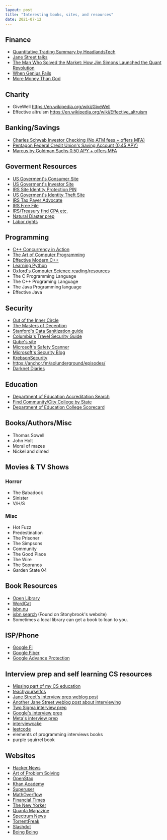 ```yaml
---
layout: post
title: "Interesting books, sites, and resources"
date: 2021-07-12
---
```


## Finance
* [Quantitative Trading Summary by HeadlandsTech](https://blog.headlandstech.com/2017/08/03/quantitative-trading-summary/)
* [Jane Street talks](https://blog.janestreet.com/watch-all-of-jane-streets-tech-talks/)
* [The Man Who Solved the Market: How Jim Simons Launched the Quant Revolution](https://www.worldcat.org/title/man-who-solved-the-market-how-jim-simons-launched-the-quaint-revolution/oclc/1126569133&referer=brief_results)
* [When Genius Fails](https://en.wikipedia.org/wiki/When_Genius_Failed)
* [More Money Than God](https://en.wikipedia.org/wiki/More_Money_Than_God)

## Charity
* GiveWell https://en.wikipedia.org/wiki/GiveWell 
* Effective altruism https://en.wikipedia.org/wiki/Effective_altruism

## Banking/Savings
* [Charles Schwab Investor Checking (No ATM fees + offers MFA)](https://www.schwab.com/checking)
* [Pentagon Federal Credit Union's Saving Account (0.45 APY)](https://www.penfed.org/accounts/premium-online-savings)
* [Marcus by Goldman Sachs 0.50 APY + offers MFA](https://www.marcus.com/us/en/savings/high-yield-savings)

## Goverment Resources
* [US Goverment's Consumer Site](https://www.consumer.gov/)
* [US Goverment's Investor Site](https://www.investor.gov/)
* [IRS Site Identity Protection PIN](https://www.irs.gov/identity-theft-fraud-scams/get-an-identity-protection-pin)
* [US Goverment's Identity Theft Site](https://www.identitytheft.gov/)
* [IRS Tax Payer Advocate](https://www.taxpayeradvocate.irs.gov/)
* [IRS Free File](https://www.irs.gov/filing/free-file-do-your-federal-taxes-for-free)
* [IRS/Treasury find CPA etc.](https://irs.treasury.gov/rpo/rpo.jsf)
* [Natural Diaster prep](https://www.ready.gov/)
* [Labor rights](https://www.worker.gov/)

## Programming
* [C++ Concurrency in Action](https://www.worldcat.org/title/c-concurrency-in-action-second-edition/oclc/1099553221)
* [The Art of Computer Programming](https://www.worldcat.org/title/art-of-computer-programming/oclc/1104392633)
* [Effective Modern C++](https://www.worldcat.org/title/effective-modern-c-42-specific-ways-to-improve-your-use-of-c11-and-c14/oclc/884480640)
* [Learning Python](https://www.worldcat.org/title/learning-python/oclc/1061273329)
* [Oxford's Computer Science reading/resources](https://www.cs.ox.ac.uk/admissions/undergraduate/why_oxford/background_reading.html)
* The C Programming Language
* The C++ Programing Language
* The Java Programming language
* Effective Java

## Security
* [Out of the Inner Circle](https://openlibrary.org/books/OL2862523M/Out_of_the_inner_circle)
* [The Masters of Deception](https://openlibrary.org/works/OL3507968W/Masters_of_deception?edition=mastersofdecepti00slat)
* [Stanford's Data Sanitization guide](https://uit.stanford.edu/security/data-sanitization)
* [Columbia's Travel Security Guide](https://cuit.columbia.edu/data-security-guidelines-international-travel)
* [Qube's site](https://www.qubes-os.org/)
* [Microsoft's Safety Scanner](https://docs.microsoft.com/en-us/windows/security/threat-protection/intelligence/safety-scanner-download)
* [Microsoft's Security Blog](https://www.microsoft.com/security/blog/)
* [KrebsonSecurity](https://krebsonsecurity.com/)
* https://anchor.fm/aolunderground/episodes/
* [Darknet Diaries](https://darknetdiaries.com/episode/)

## Education
* [Department of Education Accreditation Search](https://ope.ed.gov/dapip/#/home)
* [Find Community/City College by State](https://aefla.ed.gov/state-contacts)
* [Department of Education College Scorecard](https://collegescorecard.ed.gov/)

## Books/Authors/Misc

* Thomas Sowell
* John Holt
* Moral of mazes
* Nickel and dimed 

## Movies & TV Shows

### Horror
* The Babadook
* Sinister
* V/H/S

### Misc
* Hot Fuzz
* Predestination
* The Prisoner
* The Simpsons
* Community
* The Good Place
* The Wire
* The Sopranos
* Garden State 04

## Book Resources
* [Open Library](https://openlibrary.org/)
* [WordCat](https://www.worldcat.org/)
* [isbn.nu](https://isbn.nu/)
* [isbn search](https://isbnsearch.org/) (Found on Stonybrook's website)
* Sometimes a local library can get a book to loan to you. 

## ISP/Phone
* [Google Fi](https://fi.google.com/about/)
* [Google Fiber](https://fiber.google.com/)
* [Google Advance Protection](https://landing.google.com/advancedprotection/) 

## Interview prep and self learning CS resources
* [Missing part of my CS education](https://missing.csail.mit.edu/)
* [teachyourselfcs](https://teachyourselfcs.com/)
* [Jane Street's interview prep weblog post](https://blog.janestreet.com/interviewing-at-jane-street/)
* [Another Jane Street weblog post about interviewing](https://blog.janestreet.com/what-a-jane-street-dev-interview-is-like/)
* [Two Sigma interview prep](https://www.twosigma.com/articles/watch-how-to-ace-a-technical-interview/)
* [Google's interview prep](https://techdevguide.withgoogle.com/resources/topics/interview-prep/?no-filter=true)
* [Meta's interview prep](https://facebookrecruiting.com/)
* [interviewcake](https://www.interviewcake.com/)
* [leetcode](https://leetcode.com/)
* elements of programming interviews books
* purple squirrel book

## Websites
* [Hacker News](https://news.ycombinator.com/)
* [Art of Problem Solving](https://artofproblemsolving.com/)
* [OpenStax](https://openstax.org/)
* [Khan Academy](https://www.khanacademy.org/)
* [Superuser](https://superuser.com/)
* [MathOverflow](https://mathoverflow.net/)
* [Financial Times](https://www.ft.com/)
* [The New Yorker](https://www.newyorker.com/)
* [Quanta Magazine](https://www.quantamagazine.org/)
* [Spectrum News](https://www.spectrumnews.org/)
* [TorrentFreak](https://torrentfreak.com/)
* [Slashdot](https://slashdot.org/)
* [Boing Boing](https://boingboing.net/)
